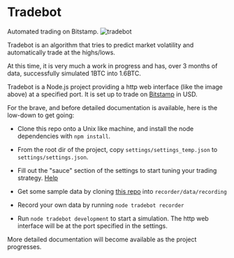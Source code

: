 # Tradebot
Automated trading on Bitstamp.
![tradebot](https://user-images.githubusercontent.com/998947/47151580-05f97600-d2d2-11e8-88bb-508450b9c019.png)

Tradebot is an algorithm that tries to predict market volatility and automatically trade at the highs/lows.

At this time, it is very much a work in progress and has, over 3 months of data, successfully simulated 1BTC into 1.6BTC.

Tradebot is a Node.js project providing a http web interface (like the image above) at a specified port. It is set up to trade on [Bitstamp](https://bitstamp.net) in USD.

For the brave, and before detailed documentation is available, here is the low-down to get going: 

* Clone this repo onto a Unix like machine, and install the node dependencies with `npm install`.

* From the root dir of the project, copy `settings/settings_temp.json` to `settings/settings.json`.

* Fill out the "sauce" section of the settings to start tuning your trading strategy. [Help](https://github.com/Openpoint/tradebot/blob/master/settings)

* Get some sample data by cloning [this repo](https://github.com/Openpoint/tradebotdata) into `recorder/data/recording`

* Record your own data by running `node tradebot recorder`

* Run `node tradebot development` to start a simulation. The http web interface will be at the port specified in the settings.

More detailed documentation will become available as the project progresses.
